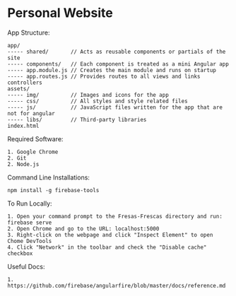 # Personal Website


App Structure:

	app/
	----- shared/   	// Acts as reusable components or partials of the site
	----- components/   // Each component is treated as a mini Angular app
	----- app.module.js // Creates the main module and runs on startup
	----- app.routes.js // Provides routes to all views and links controllers
	assets/
	----- img/      	// Images and icons for the app
	----- css/      	// All styles and style related files
	----- js/       	// JavaScript files written for the app that are not for angular
	----- libs/     	// Third-party libraries
	index.html


Required Software:

	1. Google Chrome
	2. Git
	2. Node.js


Command Line Installations:

	npm install -g firebase-tools


To Run Locally:

	1. Open your command prompt to the Fresas-Frescas directory and run: firebase serve
	2. Open Chrome and go to the URL: localhost:5000
	3. Right-click on the webpage and click "Inspect Element" to open Chome DevTools
  	4. Click "Network" in the toolbar and check the "Disable cache" checkbox


Useful Docs:

	1. https://github.com/firebase/angularfire/blob/master/docs/reference.md
